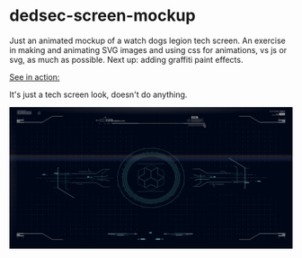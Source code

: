 # dedsec-screen-mockup

Just an animated mockup of a watch dogs legion tech screen.  An exercise in making and animating SVG images and using css for animations, vs js or svg, as much as possible.  Next up: adding graffiti paint effects.

[See in action:](https://kellycode.github.io/dedsec-screen-mockup/)

It's just a tech screen look, doesn't do anything.

![Dedsec mocup screen shot, techy lines and animations on dark blue background](https://github.com/kellycode/dedsec-screen-mockup/raw/main/social_preview.jpg)
